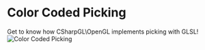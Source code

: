 ﻿# Color Coded Picking
Get to know how CSharpGL\OpenGL implements picking with GLSL!
![Color Coded Picking](https://github.com/bitzhuwei/CSharpGL/blob/master/Demos/ColorCodedPicking/ColorCodedPicking.png)
